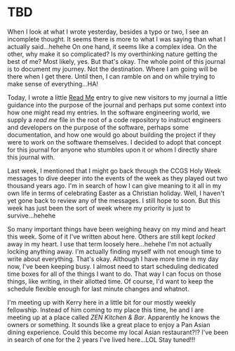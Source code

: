 # TBD

When I look at what I wrote yesterday, besides a typo or two, I see an incomplete thought. It seems there is more to what I was saying than what I actually said...hehehe On one hand, it seems like a complex idea. On the other, why make it so complicated? Is my overthinking nature getting the best of me? Most likely, yes. But that's okay. The whole point of this journal is to document my journey. Not the destination. Where I am going will be there when I get there. Until then, I can ramble on and on while trying to make sense of everything...HA!

Today, I wrote a little [Read Me](../../read-me) entry to give new visitors to my journal a little guidance into the purpose of the journal and perhaps put some context into how one might read my entries. In the software engineering world, we supply a *read me* file in the root of a code repository to instruct engineers and developers on the purpose of the software, perhaps some documentation, and how one would go about building the project if they were to work on the software themselves. I decided to adopt that concept for this journal for anyone who stumbles upon it or whom I directly share this journal with.

Last week, I mentioned that I might go back through the CCGS Holy Week messages to dive deeper into the events of the week as they played out two thousand years ago. I'm in search of how I can give meaning to it all in my own life in terms of celebrating Easter as a Christian holiday. Well, I haven't yet gone back to review any of the messages. I still hope to soon. But this week has just been the sort of week where my priority is just to survive...hehehe

So many important things have been weighing heavy on my mind and heart this week. Some of it I've written about here. Others are still kept *locked* away in my heart. I use that term loosely here...hehehe I'm not actually locking anything away. I'm actually finding myself with not enough time to write about everything. That's okay. Although I have more time in my day now, I've been keeping busy. I almost need to start scheduling dedicated time boxes for all of the things I want to do. That way I can focus on those things, like writing, in their allotted time. Of course, I'd want to keep the schedule flexible enough for last minute changes and whatnot.

I'm meeting up with Kerry here in a little bit for our mostly weekly fellowship. Instead of him coming to my place this time, he and I are meeting up at a place called *ZEN Kitchen & Bar*. Apparently he knows the owners or something. It sounds like a great place to enjoy a Pan Asian dining experience. Could this become my local Asian restaurant?!? I've been in search of one for the 2 years I've lived here...LOL Stay tuned!!!

